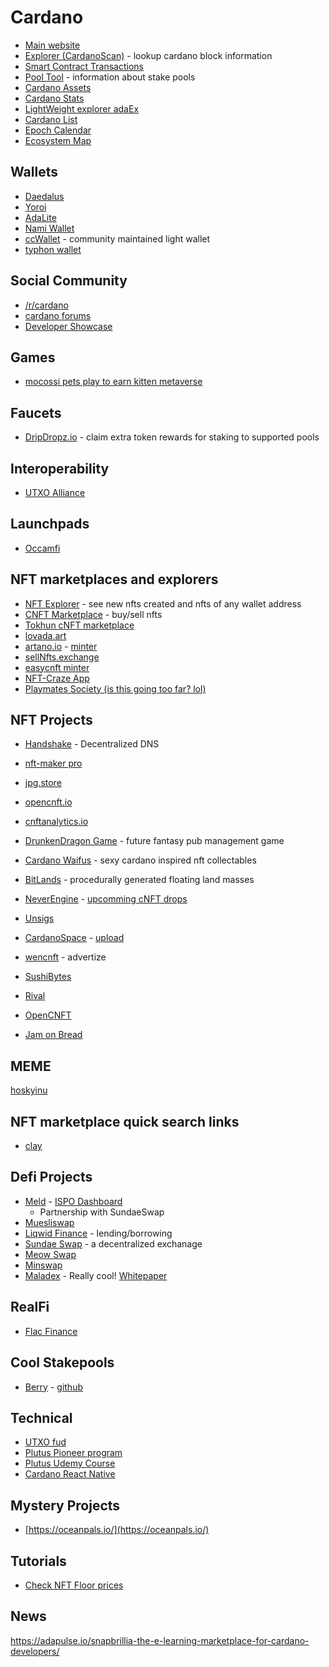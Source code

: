 # Cardano

* [Main website](https://cardano.org)
* [Explorer (CardanoScan)](https://cardanoscan.io/) - lookup cardano block information
* [Smart Contract Transactions](https://cardanoscan.io/contractTransactions)
* [Pool Tool](https://pooltool.io/) - information about stake pools
* [Cardano Assets](https://cardanoassets.com/)
* [Cardano Stats](https://adastat.net/)
* [LightWeight explorer adaEx](https://adaex.org/)
* [Cardano List](https://cardanolist.io/)
* [Epoch Calendar](https://azureada.com/epoch-calendar/)
* [Ecosystem Map](https://www.cardanocube.io/cardano-ecosystem-interactive-map)

## Wallets
* [Daedalus](https://daedaluswallet.io/)
* [Yoroi](https://yoroi-wallet.com/#/)
* [AdaLite](https://adalite.io/)
* [Nami Wallet](https://namiwallet.io/)
* [ccWallet](https://ccwallet.io/) - community maintained light wallet
* [typhon wallet](https://typhonwallet.io/#/#features)

## Social Community
* [/r/cardano](https://www.reddit.com/r/cardano/)
* [cardano forums](https://forum.cardano.org/)
* [Developer Showcase](https://developers.cardano.org/showcase/)

## Games
- [mocossi pets play to earn kitten metaverse](https://mocossi.com/)

## Faucets
* [DripDropz.io](https://dripdropz.io/) - claim extra token rewards for staking to supported pools

## Interoperability
* [UTXO Alliance](https://iohk.io/en/blog/posts/2021/10/15/utxo-alliance-fostering-innovation-and-collaboration-across-the-blockchain-space/)

## Launchpads
* [Occamfi](https://occam.fi/ecosystem)

## NFT marketplaces and explorers
* [NFT Explorer](https://pool.pm) - see new nfts created and nfts of any wallet address
* [CNFT Marketplace](https://cnft.io/marketplace.php) - buy/sell nfts
* [Tokhun cNFT marketplace](https://tokhun.io/)
* [lovada.art](https://market.lovada.art/)
* [artano.io](https://artano.io/) - [minter](https://artano.io/artamint)
* [sellNfts.exchange](https://sellnfts.exchange/)
* [easycnft minter](https://easycnft.art/en)
* [NFT-Craze App](https://www.nft-craze.art/nft-craze-gallery-app)
* [Playmates Society (is this going too far? lol)](https://www.playmatesociety.com/)

## NFT Projects

* [Handshake](https://handshake.org/) - Decentralized DNS
* [nft-maker pro](https://www.nft-maker.io/pro)
* [jpg.store](https://www.jpg.store/)
* [opencnft.io](https://opencnft.io/)
* [cnftanalytics.io](https://cnftanalytics.io)

* [DrunkenDragon Game](https://www.drunkendragon.games/) - future fantasy pub management game
* [Cardano Waifus](https://www.cardanowaifus.com/) - sexy cardano inspired nft collectables
* [BitLands](https://www.bitlands.art/) - procedurally generated floating land masses
* [NeverEngine](https://www.neverengine.net) - [upcomming cNFT drops](https://www.neverengine.net/upcoming-cnft-drops)
* [Unsigs](https://www.unsigs.com/)
* [CardanoSpace](https://www.cardanospace.com) - [upload](https://www.cardanospace.com/upload)
* [wencnft](https://www.wencnft.com/) - advertize
* [SushiBytes](https://www.sushibyte.io/)
* [Rival](https://gorival.com/)
* [OpenCNFT](https://opencnft.io/)
- [Jam on Bread](https://www.jamonbread.com/)

## MEME
[hoskyinu](https://www.hoskyinu.io/gethoskyinu)

## NFT marketplace quick search links
* [clay](https://cnft.io/marketplace.php?s=clay)

## Defi Projects
* [Meld](https://www.meld.com/) - [ISPO Dashboard](https://www.meld.com/dashboard)
  * Partnership with SundaeSwap
* [Muesliswap](https://ada.muesliswap.com/)
* [Liqwid Finance](https://www.liqwid.finance/) - lending/borrowing
* [Sundae Swap](https://sundaeswap.finance/) - a decentralized exchanage
* [Meow Swap](https://app.meowswap.fi/)
* [Minswap](https://minswap.org/)
* [Maladex](https://maladex.com/) - Really cool! [Whitepaper](https://docs.maladex.com/whitepaper.pdf)

## RealFi
- [Flac Finance](https://flac.finance/#team)

## Cool Stakepools
* [Berry](https://berrypool.io/) - [github](https://github.com/Berry-Pool)

## Technical
* [UTXO fud](https://sundaeswap-finance.medium.com/concurrency-state-cardano-c160f8c07575)
* [Plutus Pioneer program](https://iohk.io/en/blog/posts/2021/04/01/everything-you-need-to-know-about-our-new-plutus-pioneer-program/)
* [Plutus Udemy Course](https://www.udemy.com/course/plutus-reliable-smart-contracts/)
* [Cardano React Native](https://github.com/Emurgo/react-native-cardano)

## Mystery Projects
* [https://oceanpals.io/](https://oceanpals.io/)

## Tutorials
* [Check NFT Floor prices](https://www.youtube.com/watch?v=V43fP2PyeqA)

## News

https://adapulse.io/snapbrillia-the-e-learning-marketplace-for-cardano-developers/